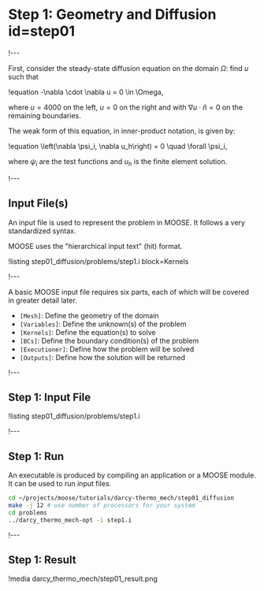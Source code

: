 # Step 1: Geometry and Diffusion id=step01

!---

First, consider the steady-state diffusion equation on the domain $\Omega$: find $u$ such that

!equation
-\nabla \cdot \nabla u = 0 \in \Omega,

where $u = 4000$ on the left, $u = 0$ on the right and with
$\nabla u \cdot \hat{n} = 0$ on the remaining boundaries.

The weak form of this equation, in inner-product notation, is given by:

!equation
\left(\nabla \psi_i, \nabla u_h\right) = 0 \quad \forall \psi_i,

where $\psi_i$ are the test functions and $u_h$ is the finite element solution.

!---

## Input File(s)

An input file is used to represent the problem in MOOSE. It follows a very standardized
syntax.

MOOSE uses the "hierarchical input text" (hit) format.

!listing step01_diffusion/problems/step1.i block=Kernels

!---

A basic MOOSE input file requires six parts, each of which will be covered in greater detail later.

- `[Mesh]`: Define the geometry of the domain
- `[Variables]`: Define the unknown(s) of the problem
- `[Kernels]`: Define the equation(s) to solve
- `[BCs]`: Define the boundary condition(s) of the problem
- `[Executioner]`: Define how the problem will be solved
- `[Outputs]`: Define how the solution will be returned

!---

## Step 1: Input File

!listing step01_diffusion/problems/step1.i

!---

## Step 1: Run

An executable is produced by compiling an application or a MOOSE module. It can be used
to run input files.

```bash
cd ~/projects/moose/tutorials/darcy-thermo_mech/step01_diffusion
make -j 12 # use number of processors for your system
cd problems
../darcy_thermo_mech-opt -i step1.i
```

!---

## Step 1: Result

!media darcy_thermo_mech/step01_result.png
